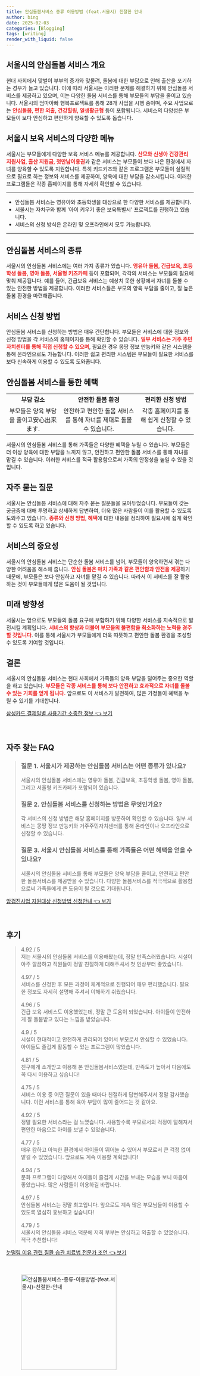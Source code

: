 ```yaml
---
title: 안심돌봄서비스 종류 이용방법 (feat.서울시) 친절한 안내
author: bing
date: 2025-02-03
categories: [Blogging]
tags: [writing]
render_with_liquid: false
---
```



<h2 id='안심돌봄 서비스 개요'>서울시의 안심돌봄 서비스 개요</h2>

<p>현대 사회에서 맞벌이 부부의 증가와 맞물려, 돌봄에 대한 부담으로 인해 출산을 포기하는 경우가 늘고 있습니다. 이에 따라 서울시는 이러한 문제를 해결하기 위해 안심돌봄 서비스를 제공하고 있으며, 이는 다양한 돌봄 서비스를 통해 부모들의 부담을 줄이고 있습니다. 서울시의 엄마아빠 행복프로젝트를 통해 28개 사업을 시행 중이며, 주요 사업으로는 <b><span style="color: #ee2323;">안심돌봄, 편한 외출, 건강힐링, 일생활균형</span></b> 등이 포함됩니다. 서비스의 다양성은 부모들이 보다 안심하고 편안하게 양육할 수 있도록 돕습니다.</p>

<h2 id='서울시 보육 서비스 메뉴'>서울시 보육 서비스의 다양한 메뉴</h2>

<p>서울시는 부모들에게 다양한 보육 서비스 메뉴를 제공합니다. <b><span style="color: #ee2323;">산모와 신생아 건강관리 지원사업, 출산 지원금, 첫만남이용권</span></b>과 같은 서비스는 부모들이 보다 나은 환경에서 자녀를 양육할 수 있도록 지원합니다. 특히 키드키즈와 같은 프로그램은 부모들이 실질적으로 필요로 하는 정보와 서비스를 제공하여, 양육에 대한 부담을 감소시킵니다. 이러한 프로그램들은 각종 홈페이지를 통해 자세히 확인할 수 있습니다.</p>

<hr />

<ul>
    <li>안심돌봄 서비스는 영유아와 초등학생을 대상으로 한 다양한 서비스를 제공합니다.</li>
    <li>서울시는 자치구와 함께 '아이 키우기 좋은 보육특별시' 프로젝트를 진행하고 있습니다.</li>
    <li>서비스의 신청 방식은 온라인 및 오프라인에서 모두 가능합니다.</li>
</ul>

<hr />

<h2 id='안심돌봄 서비스의 종류'>안심돌봄 서비스의 종류</h2>

<p>서울시의 안심돌봄 서비스에는 여러 가지 종류가 있습니다. <b><span style="color: #ee2323;">영유아 돌봄, 긴급보육, 초등학생 돌봄, 영아 돌봄, 서울형 키즈카페</span></b> 등이 포함되며, 각각의 서비스는 부모들의 필요에 맞춰 제공됩니다. 예를 들어, 긴급보육 서비스는 예상치 못한 상황에서 자녀를 돌볼 수 있는 안전한 방법을 제공합니다. 이러한 서비스들은 부모의 양육 부담을 줄이고, 질 높은 돌봄 환경을 마련해줍니다.</p>

<h2 id='서비스 신청 방법'>서비스 신청 방법</h2>

<p>안심돌봄 서비스를 신청하는 방법은 매우 간단합니다. 부모들은 서비스에 대한 정보와 신청 방법을 각 서비스의 홈페이지를 통해 확인할 수 있습니다. <b><span style="color: #ee2323;">일부 서비스는 거주 주민자치센터를 통해 직접 신청할 수 있으며</span></b>, 필요한 경우 몽땅 정보 만능키와 같은 시스템을 통해 온라인으로도 가능합니다. 이러한 쉽고 편리한 시스템은 부모들이 필요한 서비스를 보다 신속하게 이용할 수 있도록 도와줍니다.</p>

<h2 id='안심돌봄 서비스의 혜택'>안심돌봄 서비스를 통한 혜택</h2>

<table>
    <tr>
        <td style="text-align: center; height: 17px;"><b>부담 감소</b></td>
        <td style="text-align: center; height: 17px;"><b>안전한 돌봄 환경</b></td>
        <td style="text-align: center; height: 17px;"><b>편리한 신청 방법</b></td>
    </tr>
    <tr>
        <td style="text-align: center; height: 17px;">부모들은 양육 부담을 줄이고安心出来ます.</td>
        <td style="text-align: center; height: 17px;">안전하고 편안한 돌봄 서비스를 통해 자녀를 제대로 돌볼 수 있습니다.</td>
        <td style="text-align: center; height: 17px;">각종 홈페이지를 통해 쉽게 신청할 수 있습니다.</td>
    </tr>
</table>

<p>서울시의 안심돌봄 서비스를 통해 가족들은 다양한 혜택을 누릴 수 있습니다. 부모들은 더 이상 양육에 대한 부담을 느끼지 않고, 안전하고 편안한 돌봄 서비스를 통해 자녀를 맡길 수 있습니다. 이러한 서비스를 적극 활용함으로써 가족의 안정성을 높일 수 있을 것입니다.</p>

<h2 id='자주 묻는 질문'>자주 묻는 질문</h2>

<p>서울시는 안심돌봄 서비스에 대해 자주 묻는 질문들을 모아두었습니다. 부모들이 갖는 궁금증에 대해 투명하고 상세하게 답변하여, 더욱 많은 사람들이 이를 활용할 수 있도록 도와주고 있습니다. <b><span style="color: #ee2323;">종류와 신청 방법, 혜택</span></b>에 대한 내용을 정리하여 필요시에 쉽게 확인할 수 있도록 하고 있습니다.</p>

<h2 id='서비스의 중요성'>서비스의 중요성</h2>

<p>서울시의 안심돌봄 서비스는 단순한 돌봄 서비스를 넘어, 부모들이 양육하면서 겪는 다양한 어려움을 해소해 줍니다. <b><span style="color: #ee2323;">안심 돌봄은 마치 가족과 같은 편안함과 안전을 제공</span></b>하기 때문에, 부모들은 보다 안심하고 자녀를 맡길 수 있습니다. 따라서 이 서비스를 잘 활용하는 것이 부모들에게 많은 도움이 될 것입니다.</p>

<h2 id='미래 방향성'>미래 방향성</h2>

<p>서울시는 앞으로도 부모들의 돌봄 요구에 부합하기 위해 다양한 서비스를 지속적으로 발전시킬 계획입니다. <b><span style="color: #ee2323;">서비스의 향상과 더불어 부모들의 불편함을 최소화하는 노력을 경주할 것입니다</span></b>. 이를 통해 서울시가 부모들에게 더욱 따뜻하고 편안한 돌봄 환경을 조성할 수 있도록 기여할 것입니다.</p>

<h2 id='결론'>결론</h2>

<p>서울시의 안심돌봄 서비스는 현대 사회에서 가족들의 양육 부담을 덜어주는 중요한 역할을 하고 있습니다. <b><span style="color: #ee2323;">부모들은 각종 서비스를 통해 보다 안전하고 효과적으로 자녀를 돌볼 수 있는 기회를 얻게 됩니다.</span></b> 앞으로도 이 서비스가 발전하여, 많은 가정들이 혜택을 누릴 수 있기를 기대합니다.</p>


<p><a class="click-button" title="삼성카드 결제일별 사용기간 소중한 정보" href="https://afficreate.github.io/posts/%EC%82%BC%EC%84%B1%EC%B9%B4%EB%93%9C-%EA%B2%B0%EC%A0%9C%EC%9D%BC%EB%B3%84-%EC%82%AC%EC%9A%A9%EA%B8%B0%EA%B0%84-%EC%86%8C%EC%A4%91%ED%95%9C-%EC%A0%95%EB%B3%B4/" rel="dofollow">삼성카드 결제일별 사용기간 소중한 정보 👈 보기</a></p><br>
<h2 id='자주_찾는_FAQ'>자주 찾는 FAQ</h2>
<div itemscope="" itemtype="https://schema.org/FAQPage"> 
<blockquote> 
<div itemscope="" itemprop="mainEntity" itemtype="https://schema.org/Question"> 
<h3 itemprop="name">질문 1. 서울시가 제공하는 안심돌봄 서비스는 어떤 종류가 있나요?</h3> 
<div itemscope="" itemprop="acceptedAnswer" itemtype="https://schema.org/Answer"> 
<span itemprop="text"> 
<p>서울시의 안심돌봄 서비스에는 영유아 돌봄, 긴급보육, 초등학생 돌봄, 영아 돌봄, 그리고 서울형 키즈카페가 포함되어 있습니다.</p> 
</span> 
</div> 
</div> 
<div itemscope="" itemprop="mainEntity" itemtype="https://schema.org/Question"> 
<h3 itemprop="name">질문 2. 안심돌봄 서비스를 신청하는 방법은 무엇인가요?</h3> 
<div itemscope="" itemprop="acceptedAnswer" itemtype="https://schema.org/Answer"> 
<span itemprop="text"> 
<p>각 서비스의 신청 방법은 해당 홈페이지를 방문하여 확인할 수 있습니다. 일부 서비스는 몽땅 정보 만능키와 거주주민자치센터를 통해 온라인이나 오프라인으로 신청할 수 있습니다.</p> 
</span> 
</div> 
</div> 
<div itemscope="" itemprop="mainEntity" itemtype="https://schema.org/Question"> 
<h3 itemprop="name">질문 3. 서울시 안심돌봄 서비스를 통해 가족들은 어떤 혜택을 얻을 수 있나요?</h3> 
<div itemscope="" itemprop="acceptedAnswer" itemtype="https://schema.org/Answer"> 
<span itemprop="text"> 
<p>서울시의 안심돌봄 서비스를 통해 부모들은 양육 부담을 줄이고, 안전하고 편안한 돌봄서비스를 제공받을 수 있습니다. 다양한 돌봄서비스를 적극적으로 활용함으로써 가족들에게 큰 도움이 될 것으로 기대됩니다.</p> 
</span> 
</div> 
</div> 
</blockquote> 
</div>
<p><a class="click-button" title="암검진사업 지원대상 신청방법 신청안내" href="https://afficreate.github.io/posts/%EC%95%94%EA%B2%80%EC%A7%84%EC%82%AC%EC%97%85-%EC%A7%80%EC%9B%90%EB%8C%80%EC%83%81-%EC%8B%A0%EC%B2%AD%EB%B0%A9%EB%B2%95-%EC%8B%A0%EC%B2%AD%EC%95%88%EB%82%B4/" rel="dofollow">암검진사업 지원대상 신청방법 신청안내 👈 보기</a></p><br>
<h2 id='후기'>후기</h2>
<div itemscope itemtype="https://schema.org/Product">
  <blockquote>
  <div itemprop="review" itemscope itemtype="https://schema.org/Review">
      <div itemprop="reviewRating" itemscope itemtype="https://schema.org/Rating"> <span itemprop="ratingValue">4.92</span> / <span itemprop="bestRating">5</span> </div>
      <span itemprop="reviewBody">저는 서울시의 안심돌봄 서비스를 이용해봤는데, 정말 만족스러웠습니다. 시설이 아주 깔끔하고 직원들이 정말 친절하게 대해주셔서 첫 인상부터 좋았습니다.</span>
  </div>
  <br>
  <div itemprop="review" itemscope itemtype="https://schema.org/Review">
      <div itemprop="reviewRating" itemscope itemtype="https://schema.org/Rating"> <span itemprop="ratingValue">4.97</span> / <span itemprop="bestRating">5</span> </div>
      <span itemprop="reviewBody">서비스를 신청한 후 모든 과정이 체계적으로 진행되어 매우 편리했습니다. 필요한 정보도 자세히 설명해 주셔서 이해하기 쉬웠습니다.</span>
  </div>
  <br>
  <div itemprop="review" itemscope itemtype="https://schema.org/Review">
      <div itemprop="reviewRating" itemscope itemtype="https://schema.org/Rating"> <span itemprop="ratingValue">4.96</span> / <span itemprop="bestRating">5</span> </div>
      <span itemprop="reviewBody">긴급 보육 서비스도 이용했었는데, 정말 큰 도움이 되었습니다. 아이들이 안전하게 잘 돌봄받고 있다는 느낌을 받았습니다.</span>
  </div>
  <br>
  <div itemprop="review" itemscope itemtype="https://schema.org/Review">
      <div itemprop="reviewRating" itemscope itemtype="https://schema.org/Rating"> <span itemprop="ratingValue">4.9</span> / <span itemprop="bestRating">5</span> </div>
      <span itemprop="reviewBody">시설이 현대적이고 안전하게 관리되어 있어서 부모로서 안심할 수 있었습니다. 아이들도 즐겁게 활동할 수 있는 프로그램이 많았습니다.</span>
  </div>
  <br>
  <div itemprop="review" itemscope itemtype="https://schema.org/Review">
      <div itemprop="reviewRating" itemscope itemtype="https://schema.org/Rating"> <span itemprop="ratingValue">4.81</span> / <span itemprop="bestRating">5</span> </div>
      <span itemprop="reviewBody">친구에게 소개받고 이용해 본 안심돌봄서비스였는데, 만족도가 높아서 다음에도 꼭 다시 이용하고 싶습니다!</span>
  </div>
  <br>
  <div itemprop="review" itemscope itemtype="https://schema.org/Review">
      <div itemprop="reviewRating" itemscope itemtype="https://schema.org/Rating"> <span itemprop="ratingValue">4.75</span> / <span itemprop="bestRating">5</span> </div>
      <span itemprop="reviewBody">서비스 이용 중 어떤 질문이 있을 때마다 친절하게 답변해주셔서 정말 감사했습니다. 이런 서비스를 통해 육아 부담이 많이 줄어드는 것 같아요.</span>
  </div>
  <br>
  <div itemprop="review" itemscope itemtype="https://schema.org/Review">
      <div itemprop="reviewRating" itemscope itemtype="https://schema.org/Rating"> <span itemprop="ratingValue">4.92</span> / <span itemprop="bestRating">5</span> </div>
      <span itemprop="reviewBody">정말 필요한 서비스라는 걸 느꼈습니다. 사용할수록 부모로서의 걱정이 덜해져서 편안한 마음으로 아이를 보낼 수 있었습니다.</span>
  </div>
  <br>
  <div itemprop="review" itemscope itemtype="https://schema.org/Review">
      <div itemprop="reviewRating" itemscope itemtype="https://schema.org/Rating"> <span itemprop="ratingValue">4.77</span> / <span itemprop="bestRating">5</span> </div>
      <span itemprop="reviewBody">매우 캄하고 아늑한 환경에서 아이들이 뛰어놀 수 있어서 부모로서 큰 걱정 없이 맡길 수 있었습니다. 앞으로도 계속 이용할 계획입니다!</span>
  </div>
  <br>
  <div itemprop="review" itemscope itemtype="https://schema.org/Review">
      <div itemprop="reviewRating" itemscope itemtype="https://schema.org/Rating"> <span itemprop="ratingValue">4.94</span> / <span itemprop="bestRating">5</span> </div>
      <span itemprop="reviewBody">문화 프로그램이 다양해서 아이들이 즐겁게 시간을 보내는 모습을 보니 마음이 좋았습니다. 많은 사람들이 이용하길 바랍니다.</span>
  </div>
  <br>
  <div itemprop="review" itemscope itemtype="https://schema.org/Review">
      <div itemprop="reviewRating" itemscope itemtype="https://schema.org/Rating"> <span itemprop="ratingValue">4.97</span> / <span itemprop="bestRating">5</span> </div>
      <span itemprop="reviewBody">안심돌봄 서비스는 정말 최고입니다. 앞으로도 계속 많은 부모님들이 이용할 수 있도록 열심히 홍보하고 싶습니다!</span>
  </div>
  <br>
  <div itemprop="review" itemscope itemtype="https://schema.org/Review">
      <div itemprop="reviewRating" itemscope itemtype="https://schema.org/Rating"> <span itemprop="ratingValue">4.79</span> / <span itemprop="bestRating">5</span> </div>
      <span itemprop="reviewBody">서울시의 안심돌봄 서비스 덕분에 저희 부부는 안심하고 외출할 수 있었습니다. 적극 추천합니다!</span>
  </div>
  </blockquote>
</div>
<p><a class="click-button" title="눈떨림 이유 관련 질환 습관 치료법 전문가 조언" href="https://afficreate.github.io/posts/%EB%88%88%EB%96%A8%EB%A6%BC-%EC%9D%B4%EC%9C%A0-%EA%B4%80%EB%A0%A8-%EC%A7%88%ED%99%98-%EC%8A%B5%EA%B4%80-%EC%B9%98%EB%A3%8C%EB%B2%95-%EC%A0%84%EB%AC%B8%EA%B0%80-%EC%A1%B0%EC%96%B8/" rel="dofollow">눈떨림 이유 관련 질환 습관 치료법 전문가 조언 👈 보기</a></p><br>
<figure class="image"><img src="https://afficreate.github.io/assets/img/thumbnail/안심돌봄서비스-종류-이용방법-(feat.서울시)-친절한-안내.webp" alt="안심돌봄서비스-종류-이용방법-(feat.서울시)-친절한-안내" width="256" height="256"></figure>